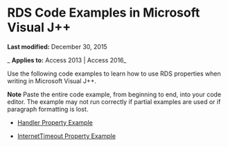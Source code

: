 
# RDS Code Examples in Microsoft Visual J++

 **Last modified:** December 30, 2015

 _ **Applies to:** Access 2013 | Access 2016_

Use the following code examples to learn how to use RDS properties when writing in Microsoft Visual J++.


 **Note**  Paste the entire code example, from beginning to end, into your code editor. The example may not run correctly if partial examples are used or if paragraph formatting is lost.


- [Handler Property Example](fba66f04-654d-5950-ee48-0da6f6106be2.md)
    
- [InternetTimeout Property Example](7c09cd0b-b418-936f-766a-4cc14eea8e0b.md)
    
